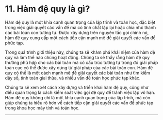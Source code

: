 # 11. Hàm đệ quy là gì?

Hàm đệ quy là một khía cạnh quan trọng của lập trình và toán học, đặc biệt trong việc giải quyết các vấn đề mà có tính chất lặp lại hoặc chia nhỏ thành các bài toán con tương tự. Được xây dựng trên nguyên tắc gọi chính nó, hàm đệ quy cung cấp một cách tiếp cận mạnh mẽ để giải quyết các vấn đề phức tạp.

Trong quá trình giới thiệu này, chúng ta sẽ khám phá khái niệm của hàm đệ quy và làm thế nào chúng hoạt động. Chúng ta sẽ thấy rằng hàm đệ quy thường phù hợp cho các bài toán mà có cấu trúc tương tự trong đó giải pháp toàn cục có thể được xây dựng từ giải pháp của các bài toán con. Hàm đệ quy có thể là một cách mạnh mẽ để giải quyết các bài toán như tìm kiếm dãy số, tính toán giai thừa, và nhiều vấn đề toán học phức tạp khác.

Chúng ta sẽ xem xét cách xây dựng và triển khai hàm đệ quy, cũng như điều quan trọng là cách kiểm soát việc gọi đệ quy để tránh việc lặp vô hạn. Hàm đệ quy không chỉ là một khía cạnh quan trọng của lập trình, mà còn giúp chúng ta hiểu rõ hơn về cách tiếp cận giải quyết các vấn đề phức tạp trong khoa học máy tính và toán học.

---
